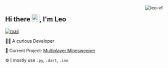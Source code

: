 <img align="right" src="https://github-readme-stats.vercel.app/api/top-langs?username=leo-vf&show_icons=true&locale=en&layout=compact" alt="leo-vf" />

## Hi there <img src="https://github.com/TheDudeThatCode/TheDudeThatCode/blob/master/Assets/Hi.gif" width="24px">, I'm Leo

[![mail](https://img.shields.io/static/v1?label=Mail%20me&message=%20&color=red&logo=gmail&style=flat-square&logoColor=white)](mailto:vonfoerster.leo@gmail.com)

👨‍💻 A curious Developer

🚧 Current Project: [Multiplayer Minesweeper](https://github.com/Leo-vF/multiplayer-minesweeper)

⚙️ I mostly use `.py`, `.dart`, `.ino`
